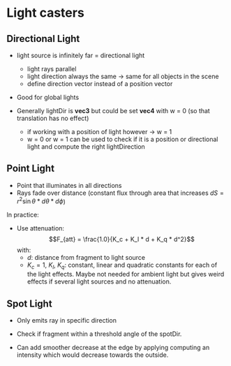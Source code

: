 # Light casters

## Directional Light
- light source is infinitely far = directional light
    - light rays parallel
    - light direction always the same &rarr; same for all objects in the scene
    - define direction vector instead of a position vector

- Good for global lights

- Generally lightDir is **vec3** but could be set **vec4** with w = 0 (so that translation has no effect)
    - if working with a position of light however &rarr; w = 1
    - w = 0 or w = 1 can be used to check if it is a position or directional light and compute the right lightDirection



## Point Light
- Point that illuminates in all directions
- Rays fade over distance (constant flux through area that increases $dS = r^2 \sin\theta * d\theta * d\phi$)

In practice:
- Use attenuation:
    $$F_{att} = \frac{1.0}{K_c + K_l * d + K_q * d^2}$$
with:
    - $d$: distance from fragment to light source
    - $K_c = 1$, $K_l$, $K_q$: constant, linear and quadratic constants
for each of the light effects. Maybe not needed for ambient light but gives weird effects if several light sources and no attenuation.

## Spot Light
- Only emits ray in specific direction

- Check if fragment within a threshold angle of the spotDir.

- Can add smoother decrease at the edge by applying computing an intensity which would decrease towards the outside.
